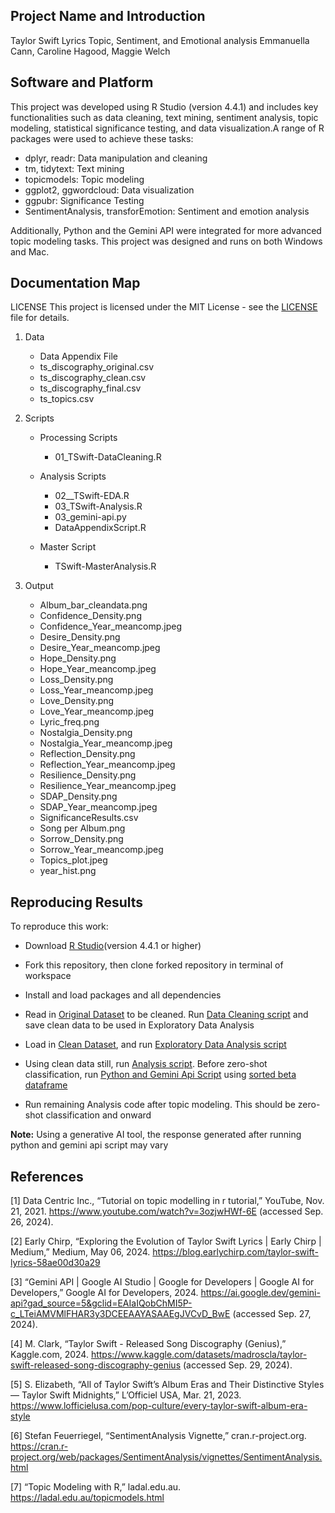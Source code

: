 ## Project Name and Introduction

 Taylor Swift Lyrics Topic, Sentiment, and Emotional analysis 
 Emmanuella Cann, Caroline Hagood, Maggie Welch 


## Software and Platform

This project was developed using R Studio (version 4.4.1) and includes key functionalities such as data cleaning, text mining, sentiment analysis, topic modeling, statistical significance testing, and data visualization.A range of R packages were used to achieve these tasks:

- dplyr, readr: Data manipulation and cleaning
- tm, tidytext: Text mining
- topicmodels: Topic modeling
- ggplot2, ggwordcloud: Data visualization
- ggpubr: Significance Testing
- SentimentAnalysis, transforEmotion: Sentiment and emotion analysis

Additionally, Python and the Gemini API were integrated for more advanced topic modeling tasks. This project was designed and runs on both Windows and Mac.


## Documentation Map

LICENSE
This project is licensed under the MIT License - see the [LICENSE](https://github.com/cann-emma/DSProject1/blob/main/LICENSE) file for details.

1. Data
   - Data Appendix File
   - ts_discography_original.csv
   - ts_discography_clean.csv
   - ts_discography_final.csv
   - ts_topics.csv
   
2. Scripts
   - Processing Scripts
        - 01_TSwift-DataCleaning.R
     
   - Analysis Scripts
        - 02__TSwift-EDA.R
        - 03_TSwift-Analysis.R
        - 03_gemini-api.py
        - DataAppendixScript.R
          
   - Master Script
      - TSwift-MasterAnalysis.R
   
3. Output
   - Album_bar_cleandata.png
   - Confidence_Density.png
   - Confidence_Year_meancomp.jpeg
   - Desire_Density.png
   - Desire_Year_meancomp.jpeg
   - Hope_Density.png
   - Hope_Year_meancomp.jpeg
   - Loss_Density.png
   - Loss_Year_meancomp.jpeg
   - Love_Density.png
   - Love_Year_meancomp.jpeg
   - Lyric_freq.png
   - Nostalgia_Density.png
   - Nostalgia_Year_meancomp.jpeg
   - Reflection_Density.png
   - Reflection_Year_meancomp.jpeg
   - Resilience_Density.png
   - Resilience_Year_meancomp.jpeg
   - SDAP_Density.png
   - SDAP_Year_meancomp.jpeg
   - SignificanceResults.csv
   - Song per Album.png
   - Sorrow_Density.png
   - Sorrow_Year_meancomp.jpeg
   - Topics_plot.jpeg
   - year_hist.png
     

## Reproducing Results
To reproduce this work:

- Download [R Studio](https://cran.r-project.org/)(version 4.4.1 or higher)
  
- Fork this repository, then clone forked repository in terminal of workspace

- Install and load packages and all dependencies

- Read in [Original Dataset](https://github.com/cann-emma/DSProject1/blob/main/data/ts_discography_original.csv) to be cleaned. Run [Data Cleaning script](https://github.com/cann-emma/DSProject1/blob/main/scripts/TSwift-DataCleaning.R) and save clean data to be used in Exploratory Data Analysis

- Load in [Clean Dataset](https://github.com/cann-emma/DSProject1/blob/main/data/ts_discography_clean.csv), and run [Exploratory Data Analysis script](https://github.com/cann-emma/DSProject1/blob/main/scripts/TSwift-EDA.R)

- Using clean data still, run [Analysis script](https://github.com/cann-emma/DSProject1/blob/main/scripts/TSwift-Analysis.R). Before zero-shot classification, run [Python and Gemini Api Script](https://github.com/cann-emma/DSProject1/blob/main/scripts/03_gemini-api.py) using [sorted beta dataframe](https://github.com/cann-emma/DSProject1/blob/main/data/ts_topics.csv)

- Run remaining Analysis code after topic modeling. This should be zero-shot classification and onward

**Note:** Using a generative AI tool, the response generated after running python and gemini api script may vary

## References

[1] Data Centric Inc., “Tutorial on topic modelling in r tutorial,” YouTube, Nov. 21, 2021. 
https://www.youtube.com/watch?v=3ozjwHWf-6E (accessed Sep. 26, 2024).

[2] Early Chirp, “Exploring the Evolution of Taylor Swift Lyrics | Early Chirp | Medium,” Medium, May 06, 2024.
https://blog.earlychirp.com/taylor-swift-lyrics-58ae00d30a29

[3] “Gemini API | Google AI Studio | Google for Developers  |  Google AI for Developers,” Google AI for Developers, 2024. https://ai.google.dev/gemini-api?gad_source=5&gclid=EAIaIQobChMI5P-c_LTeiAMVMlFHAR3y3DCEEAAYASAAEgJVCvD_BwE (accessed Sep. 27, 2024).

[4] M. Clark, “Taylor Swift - Released Song Discography (Genius),” Kaggle.com, 2024. https://www.kaggle.com/datasets/madroscla/taylor-swift-released-song-discography-genius (accessed Sep. 29, 2024).
‌

[5] S. Elizabeth, “All of Taylor Swift’s Album Eras and Their Distinctive Styles — Taylor Swift Midnights,” L’Officiel USA, Mar. 21, 2023.
https://www.lofficielusa.com/pop-culture/every-taylor-swift-album-era-style

[6] Stefan Feuerriegel, “SentimentAnalysis Vignette,” cran.r-project.org. 
https://cran.r-project.org/web/packages/SentimentAnalysis/vignettes/SentimentAnalysis.html

[7] “Topic Modeling with R,” ladal.edu.au.
https://ladal.edu.au/topicmodels.html
‌
‌
‌
